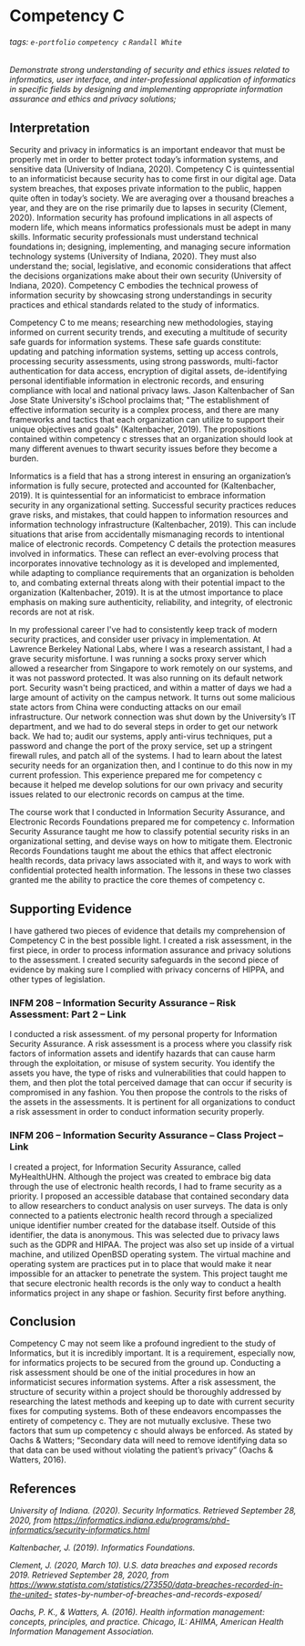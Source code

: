 # Competency C

###### tags: `e-portfolio` `competency c` `Randall White`

*Demonstrate strong understanding of security and ethics issues related to informatics, user interface, and inter-professional application of informatics in specific fields by designing and implementing appropriate information assurance and ethics and privacy solutions;*

## Interpretation

Security and privacy in informatics is an important endeavor that must be properly met in order to better protect today’s information systems, and sensitive data (University of Indiana, 2020). Competency C is quintessential to an informaticist because security has to come first in our digital age. Data system breaches, that exposes private information to the public, happen quite often in today’s society. We are averaging over a thousand breaches a year, and they are on the rise primarily due to lapses in security (Clement, 2020). Information security has profound implications in all aspects of modern life, which means informatics professionals must be adept in many skills. Informatic security professionals must understand technical foundations in; designing, implementing, and managing secure information technology systems (University of Indiana, 2020). They must also understand the; social, legislative, and economic considerations that affect the decisions organizations make about their own security (University of Indiana, 2020). Competency C embodies the technical prowess of information security by showcasing strong understandings in security practices and ethical standards related to the study of informatics. 

Competency C to me means; researching new methodologies, staying informed on current security trends, and executing a multitude of security safe guards for information systems. These safe guards constitute: updating and patching information systems, setting up access controls, processing security assessments, using strong passwords, multi-factor authentication for data access, encryption of digital assets, de-identifying personal identifiable information in electronic records, and ensuring compliance with local and national privacy laws. Jason Kaltenbacher of San Jose State University's iSchool proclaims that; "The establishment of effective information security is a complex process, and there are many frameworks and tactics that each organization can utilize to support their unique objectives and goals" (Kaltenbacher, 2019). The propositions contained within competency c stresses that an organization should look at many different avenues to thwart security issues before they become a burden. 

Informatics is a field that has a strong interest in ensuring an organization’s information is fully secure, protected and accounted for (Kaltenbacher, 2019). It is quintessential for an informaticist to embrace information security in any organizational setting. Successful security practices reduces grave risks, and mistakes, that could happen to information resources and information technology infrastructure (Kaltenbacher, 2019). This can include situations that arise from accidentally mismanaging records to intentional malice of electronic records. Competency C details the protection measures involved in informatics. These can reflect an ever-evolving process that incorporates innovative technology as it is developed and implemented, while adapting to compliance requirements that an organization is beholden to, and combating external threats along with their potential impact to the organization (Kaltenbacher, 2019). It is at the utmost importance to place emphasis on making sure authenticity, reliability, and integrity, of electronic records are not at risk.

In my professional career I've had to consistently keep track of modern security practices, and consider user privacy in implementation. At Lawrence Berkeley National Labs, where I was a research assistant, I had a grave security misfortune. I was running a socks proxy server which allowed a researcher from Singapore to work remotely on our systems, and it was not password protected. It was also running on its default network port. Security wasn't being practiced, and within a matter of days we had a large amount of activity on the campus network. It turns out some malicious state actors from China were conducting attacks on our email infrastructure. Our network connection was shut down by the University’s IT department, and we had to do several steps in order to get our network back. We had to; audit our systems, apply anti-virus techniques, put a password and change the port of the proxy service, set up a stringent firewall rules, and patch all of the systems. I had to learn about the latest security needs for an organization then, and I continue to do this now in my current profession. This experience prepared me for competency c because it helped me develop solutions for our own privacy and security issues related to our electronic records on campus at the time.

The course work that I conducted in Information Security Assurance, and Electronic Records Foundations prepared me for competency c. Information Security Assurance taught me how to classify potential security risks in an organizational setting, and devise ways on how to mitigate them. Electronic Records Foundations taught me about the ethics that affect electronic health records, data privacy laws associated with it, and ways to work with confidential protected health information. The lessons in these two classes granted me the ability to practice the core themes of competency c.

## Supporting Evidence

I have gathered two pieces of evidence that details my comprehension of Competency C in the best possible light. I created a risk assessment, in the first piece, in order to process information assurance and privacy solutions to the assessment. I created security safeguards in the second piece of evidence by making sure I complied with privacy concerns of HIPPA, and other types of legislation.

### INFM 208 – Information Security Assurance – Risk Assessment: Part 2 – Link

I conducted a risk assessment. of my personal property for Information Security Assurance. A risk assessment is a process where you classify risk factors of information assets and identify hazards that can cause harm through the exploitation, or misuse of system security. You identify the assets you have, the type of risks and vulnerabilities that could happen to them, and then plot the total perceived damage that can occur if security is compromised in any fashion. You then propose the controls to the risks of the assets in the assessments. It is pertinent for all organizations to conduct a risk assessment in order to conduct information security properly.

### INFM 206 – Information Security Assurance – Class Project – Link

I created a project, for Information Security Assurance, called MyHealthUHN. Although the project was created to embrace big data through the use of electronic health records, I had to frame security as a priority. I proposed an accessible database that contained secondary data to allow researchers to conduct analysis on user surveys. The data is only connected to a patients electronic health record through a specialized unique identifier number created for the database itself. Outside of this identifier, the data is anonymous. This was selected due to privacy laws such as the GDPR and HIPAA. The project was also set up inside of a virtual machine, and utilized OpenBSD operating system. The virtual machine and operating system are practices put in to place that would make it near impossible for an attacker to penetrate the system. This project taught me that secure electronic health records is the only way to conduct a health informatics project in any shape or fashion. Security first before anything.

## Conclusion

Competency C may not seem like a profound ingredient to the study of Informatics, but it is incredibly important. It is a requirement, especially now, for informatics projects to be secured from the ground up. Conducting a risk assessment should be one of the initial procedures in how an informaticist secures information systems. After a risk assessment, the structure of security within a project should be thoroughly addressed by researching the latest methods and keeping up to date with current security fixes for computing systems. Both of these endeavors encompasses the entirety of competency c. They are not mutually exclusive. These two factors that sum up competency c should always be enforced. As stated by Oachs & Watters; “Secondary data will need to remove identifying data so that data can be used without violating the patient’s privacy” (Oachs & Watters, 2016).

## References

*University of Indiana. (2020). Security Informatics. Retrieved September 28, 2020, from 	https://informatics.indiana.edu/programs/phd-informatics/security-informatics.html*

*Kaltenbacher, J. (2019). Informatics Foundations.*

*Clement, J. (2020, March 10). U.S. data breaches and exposed records 2019. Retrieved September 28, 	2020, from https://www.statista.com/statistics/273550/data-breaches-recorded-in-the-united-	states-by-number-of-breaches-and-records-exposed/*

*Oachs, P. K., & Watters, A. (2016). Health information management: concepts, principles, and practice. 	Chicago, IL: AHIMA, American Health Information Management Association.*